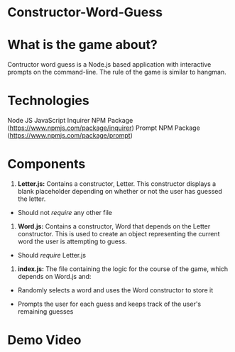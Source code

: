 # Constructor-Word-Guess

# What is the game about? 

Contructor word guess is a Node.js based application with interactive prompts on the command-line. The rule of the game is similar to hangman. 

# Technologies

Node JS
JavaScript
Inquirer NPM Package (https://www.npmjs.com/package/inquirer)
Prompt NPM Package (https://www.npmjs.com/package/prompt)

# Components

1. **Letter.js:** Contains a constructor, Letter. This constructor displays a blank placeholder depending on whether or not the user has guessed the letter.
  * Should not *require* any other file

1. **Word.js:** Contains a constructor, Word that depends on the Letter constructor. This is used to create an object representing the current word the user is attempting to guess.
  * Should *require* Letter.js

1. **index.js:** The file containing the logic for the course of the game, which depends on Word.js and:

  * Randomly selects a word and uses the Word constructor to store it

  * Prompts the user for each guess and keeps track of the user's remaining guesses

# Demo Video






